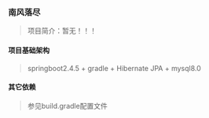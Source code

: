 ### 南风落尽
> 项目简介：暂无！！！

#### 项目基础架构
> springboot2.4.5 + gradle + Hibernate JPA + mysql8.0

#### 其它依赖
> 参见build.gradle配置文件

